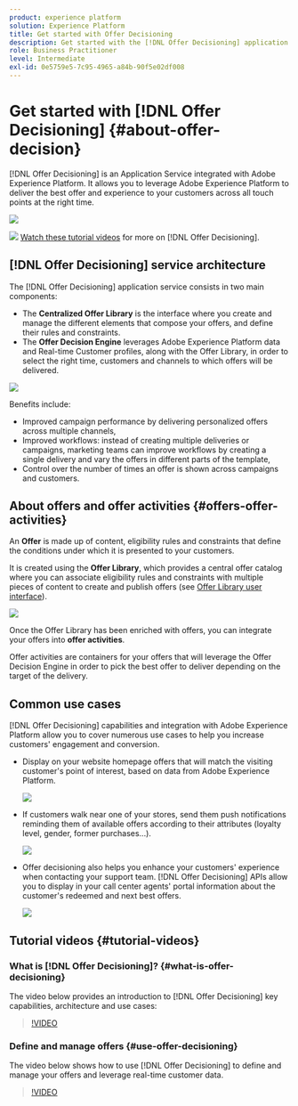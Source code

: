 ```yaml
---
product: experience platform
solution: Experience Platform
title: Get started with Offer Decisioning
description: Get started with the [!DNL Offer Decisioning] application service. Learn more about its architecture, offers and offer activites, as well as common use cases it allows you to perform.
role: Business Practitioner
level: Intermediate
exl-id: 0e5759e5-7c95-4965-a84b-90f5e02df008
---
```

# Get started with [!DNL Offer Decisioning] {#about-offer-decision}

[!DNL Offer Decisioning] is an Application Service integrated with Adobe Experience Platform. It allows you to leverage Adobe Experience Platform to deliver the best offer and experience to your customers across all touch points at the right time.

![](../assets/offer-diagram.png) 

![](../assets/do-not-localize/how-to-video.png) [Watch these tutorial videos](#tutorial-videos) for more on [!DNL Offer Decisioning].

## [!DNL Offer Decisioning] service architecture

The [!DNL Offer Decisioning] application service consists in two main components:

* The **Centralized Offer Library** is the interface where you create and manage the different elements that compose your offers, and define their rules and constraints.
* The **Offer Decision Engine** leverages Adobe Experience Platform data and Real-time Customer profiles, along with the Offer Library, in order to select the right time, customers and channels to which offers will be delivered.

![](../assets/architecture.png) 

Benefits include:

* Improved campaign performance by delivering personalized offers across multiple channels,
* Improved workflows: instead of creating multiple deliveries or campaigns, marketing teams can improve workflows by creating a single delivery and vary the offers in different parts of the template,
* Control over the number of times an offer is shown across campaigns and customers.

## About offers and offer activities {#offers-offer-activities}

An **Offer** is made up of content, eligibility rules and constraints that define the conditions under which it is presented to your customers.

It is created using the **Offer Library**, which provides a central offer catalog where you can associate eligibility rules and constraints with multiple pieces of content to create and publish offers (see [Offer Library user interface](../get-started/user-interface.md)).

![](../assets/offer_structure.png) 

Once the Offer Library has been enriched with offers, you can integrate your offers into **offer activities**.

Offer activities are containers for your offers that will leverage the Offer Decision Engine in order to pick the best offer to deliver depending on the target of the delivery.

## Common use cases

[!DNL Offer Decisioning] capabilities and integration with Adobe Experience Platform allow you to cover numerous use cases to help you increase customers' engagement and conversion.

* Display on your website homepage offers that will match the visiting customer's point of interest, based on data from Adobe Experience Platform.

    ![](../assets/website.png) 

* If customers walk near one of your stores, send them push notifications reminding them of available offers according to their attributes (loyalty level, gender, former purchases...).

    ![](../assets/push_sample.png) 

* Offer decisioning also helps you enhance your customers' experience when contacting your support team. [!DNL Offer Decisioning] APIs allow you to display in your call center agents' portal information about the customer's redeemed and next best offers.

    ![](../assets/call-center.png) 

## Tutorial videos {#tutorial-videos}

### What is [!DNL Offer Decisioning]? {#what-is-offer-decisioning}

The video below provides an introduction to [!DNL Offer Decisioning] key capabilities, architecture and use cases:

>[!VIDEO](https://video.tv.adobe.com/v/326961?quality=12&learn=on)

### Define and manage offers {#use-offer-decisioning}

The video below shows how to use [!DNL Offer Decisioning] to define and manage your offers and leverage real-time customer data.

>[!VIDEO](https://video.tv.adobe.com/v/326841?quality=12&learn=on)
